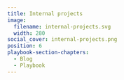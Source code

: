 ```yaml
---
title: Internal projects
image:
  filename: internal-projects.svg
  width: 280
social_cover: internal-projects.png
position: 6
playbook-section-chapters:
  - Blog
  - Playbook
---
```

